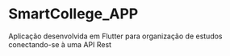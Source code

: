 # SmartCollege_APP
Aplicação desenvolvida em Flutter para organização de estudos conectando-se à uma API Rest
